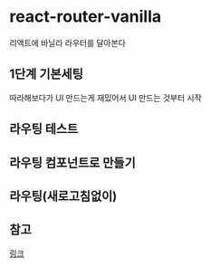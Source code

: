 # react-router-vanilla
리액트에 바닐라 라우터를 달아본다

## 1단계 기본세팅
따라해보다가 UI 만드는게 재밌어서 UI 만드는 것부터 시작

## 라우팅 테스트

## 라우팅 컴포넌트로 만들기

## 라우팅(새로고침없이)

## 참고
[링크](https://ncoughlin.com/posts/react-navigation-without-react-router/)